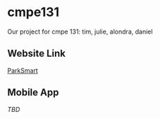 # cmpe131
Our project for cmpe 131: tim, julie, alondra, daniel

## Website Link
[ParkSmart](https://timothyle.github.io/cmpe131/)

## Mobile App
_TBD_
